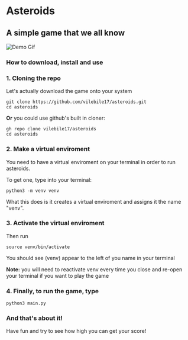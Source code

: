 # Asteroids
## A simple game that we all know

![Demo Gif](random_file/flopping.gif)


### How to download, install and use

### 1. Cloning the repo

Let's actually download the game onto your system

```
git clone https://github.com/vilebile17/asteroids.git
cd asteroids
```
**Or** you could use github's built in cloner:
```
gh repo clone vilebile17/asteroids
cd asteroids
```

### 2. Make a virtual enviroment
You need to have a virtual enviroment on your terminal in order to run asteroids.

To get one, type into your terminal:

``` 
python3 -m venv venv
```
What this does is it creates a virtual enviroment and assigns it the name "venv".

### 3. Activate the virtual enviroment
Then run
```
source venv/bin/activate
```
You should see (venv) appear to the left of you name in your terminal

**Note:** you will need to reactivate venv every time you close and re-open your terminal if you want to play the game
### 4. Finally, to run the game, type

```
python3 main.py
```

### And that's about it!
Have fun and try to see how high you can get your score!
